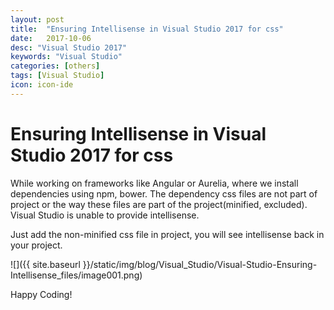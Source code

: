```yaml
---
layout: post
title:  "Ensuring Intellisense in Visual Studio 2017 for css"
date:   2017-10-06
desc: "Visual Studio 2017"
keywords: "Visual Studio"
categories: [others]
tags: [Visual Studio]
icon: icon-ide
---
```


Ensuring Intellisense in Visual Studio 2017 for css
===================================================

While working on frameworks like Angular or Aurelia, where we install
dependencies using npm, bower. The dependency css files are not part of
project or the way these files are part of the project(minified,
excluded). Visual Studio is unable to provide intellisense.

Just add the non-minified css file in project, you will see intellisense
back in your project.

![]({{ site.baseurl }}/static/img/blog/Visual_Studio/Visual-Studio-Ensuring-Intellisense_files/image001.png)

Happy Coding!
